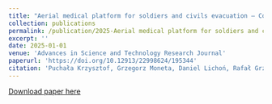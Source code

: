 ```yaml
---
title: "Aerial medical platform for soldiers and civils evacuation – Concept, implementation plan and assessment of adaptation possibility of existing technologies"
collection: publications
permalink: /publication/2025-Aerial medical platform for soldiers and civils evacuation – Concept, implementation plan and assessment of adaptation possibility of existing technologies
excerpt: ''
date: 2025-01-01
venue: 'Advances in Science and Technology Research Journal'
paperurl: 'https://doi.org/10.12913/22998624/195344'
citation: 'Puchała Krzysztof, Grzegorz Moneta, Daniel Lichoń, Rafał Grzejda, Arkadiusz Bednarz, Witold Mielniczek, Marian Łopatka, Elżbieta Szymczyk, Sergii Ignatovych, and Roman Mykhailyshyn, (2025). &quot;Aerial medical platform for soldiers and civils evacuation – Concept, implementation plan and assessment of adaptation possibility of existing technologies.&quot; <i>Advances in Science and Technology Research Journal</i>. 19(2), 28-50. https://doi.org/10.12913/22998624/195344.'
---
```

[Download paper here](https://doi.org/10.12913/22998624/195344)

